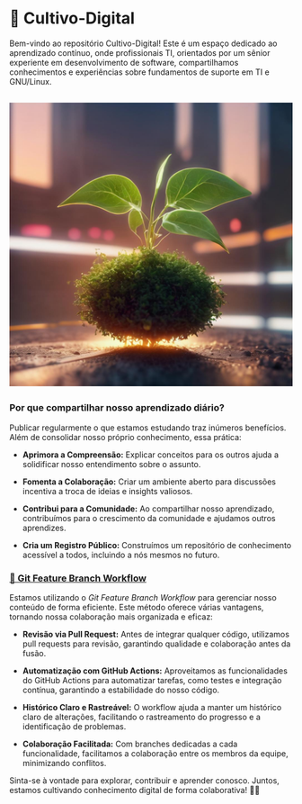 
# 🌱 Cultivo-Digital

Bem-vindo ao repositório Cultivo-Digital! Este é um espaço dedicado ao aprendizado contínuo, onde profissionais TI, orientados por um sênior experiente em desenvolvimento de software, compartilhamos conhecimentos e experiências sobre fundamentos de suporte em TI e GNU/Linux.


![seed-grow](Docs/img/seedgrowti.jpg?width=800&heigth=600)
---

### Por que compartilhar nosso aprendizado diário?

Publicar regularmente o que estamos estudando traz inúmeros benefícios. Além de consolidar nosso próprio conhecimento, essa prática:

- **Aprimora a Compreensão:** Explicar conceitos para os outros ajuda a solidificar nosso entendimento sobre o assunto.

- **Fomenta a Colaboração:** Criar um ambiente aberto para discussões incentiva a troca de ideias e insights valiosos.

- **Contribui para a Comunidade:** Ao compartilhar nosso aprendizado, contribuímos para o crescimento da comunidade e ajudamos outros aprendizes.

- **Cria um Registro Público:** Construímos um repositório de conhecimento acessível a todos, incluindo a nós mesmos no futuro.



### [🔗 Git Feature Branch Workflow](https://www.atlassian.com/git/tutorials/comparing-workflows/feature-branch-workflow)

Estamos utilizando o *Git Feature Branch Workflow* para gerenciar nosso conteúdo de forma eficiente. Este método oferece várias vantagens, tornando nossa colaboração mais organizada e eficaz:

- **Revisão via Pull Request:** Antes de integrar qualquer código, utilizamos pull requests para revisão, garantindo qualidade e colaboração antes da fusão.

- **Automatização com GitHub Actions:** Aproveitamos as funcionalidades do GitHub Actions para automatizar tarefas, como testes e integração contínua, garantindo a estabilidade do nosso código.

- **Histórico Claro e Rastreável:** O workflow ajuda a manter um histórico claro de alterações, facilitando o rastreamento do progresso e a identificação de problemas.

- **Colaboração Facilitada:** Com branches dedicadas a cada funcionalidade, facilitamos a colaboração entre os membros da equipe, minimizando conflitos.


Sinta-se à vontade para explorar, contribuir e aprender conosco. Juntos, estamos cultivando conhecimento digital de forma colaborativa! 🌱✨
